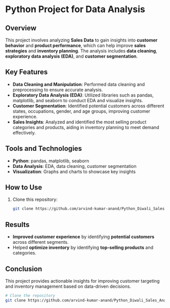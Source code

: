 # Python Project for Data Analysis

## Overview

This project involves analyzing **Sales Data** to gain insights into **customer behavior** and **product performance**, which can help improve **sales strategies** and **inventory planning**. The analysis includes **data cleaning**, **exploratory data analysis (EDA)**, and **customer segmentation**.

## Key Features

- **Data Cleaning and Manipulation**: Performed data cleaning and preprocessing to ensure accurate analysis.
- **Exploratory Data Analysis (EDA)**: Utilized libraries such as pandas, matplotlib, and seaborn to conduct EDA and visualize insights.
- **Customer Segmentation**: Identified potential customers across different states, occupations, gender, and age groups, improving customer experience.
- **Sales Insights**: Analyzed and identified the most selling product categories and products, aiding in inventory planning to meet demand effectively.

## Tools and Technologies

- **Python**: pandas, matplotlib, seaborn
- **Data Analysis**: EDA, data cleaning, customer segmentation
- **Visualization**: Graphs and charts to showcase key insights

## How to Use

1. Clone this repository:

   ```bash
   git clone https://github.com/arvind-kumar-anand/Python_Diwali_Sales_Analysis.git
   ```

## Results

- **Improved customer experience** by identifying **potential customers** across different segments.
- Helped **optimize inventory** by identifying **top-selling products** and categories.

## Conclusion

This project provides actionable insights for improving customer targeting and inventory management based on data-driven decisions.

```bash
# Clone the repository
git clone https://github.com/arvind-kumar-anand/Python_Diwali_Sales_Analysis.git
```
